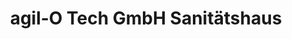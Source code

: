 ---
title: "agil-O Tech GmbH Sanitätshaus"
url: /hoyerswerda/agil-o-tech-gmbh-sanitaetshaus/
shop: Sanitätshaus
---